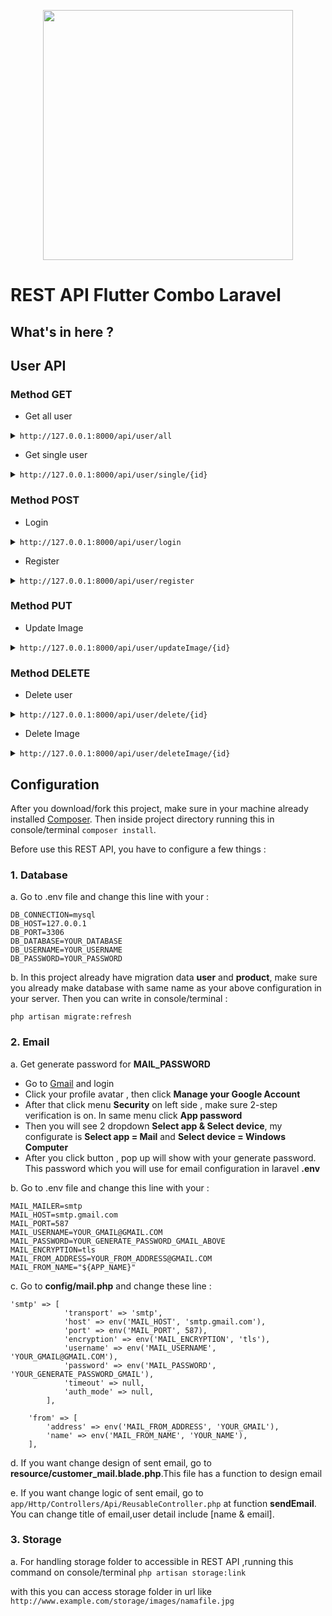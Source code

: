 <p align="center"><a href="https://laravel.com" target="_blank"><img src="https://raw.githubusercontent.com/laravel/art/master/logo-lockup/5%20SVG/2%20CMYK/1%20Full%20Color/laravel-logolockup-cmyk-red.svg" width="400"></a></p>

# REST API Flutter Combo Laravel

## What's in here ?

## User API

### Method GET

* Get all user

<details><summary><code>http://127.0.0.1:8000/api/user/all</code> </summary>
<p>

```python
{
    "status": "ok",
    "message": "Berhasil mendapatkan user",
    "data": [
        {
            "id_user": 1,
            "name_user": "zeffry",
            "password_user": "$2y$10$wdaZVlt8f3DFrGn857mqwuKs7blkTDM/BH3492WhrlgduYrbxdpnG",
            "email_user": "zeffry.reynando@gmail.com",
            "image_user": "16042402935f9ec3a5e6e91.png",
            "status_user": 0,
            "created_at": "2020-11-01T14:15:13.000000Z",
            "updated_at": "2020-11-01T14:18:13.000000Z"
        },
        {
            "id_user": 2,
            "name_user": "Syarif",
            "password_user": "$2y$10$AXw1wHETAbEjKQEuoW4cwuw2sfRB10c.WJyspic31hQja/uhP5qt2",
            "email_user": "syarifhidayatullah.net@gmail.com",
            "image_user": null,
            "status_user": 0,
            "created_at": "2020-11-01T14:21:16.000000Z",
            "updated_at": "2020-11-01T14:21:16.000000Z"
        },
        {
            "id_user": 3,
            "name_user": "Helmi Yahya",
            "password_user": "$2y$10$/AEGu4JZrWOsZNa7mdSWLOKmNCHfTTSp2jezDZwDhHe/y9mDjV8r6",
            "email_user": "helmiyahya@gmail.com",
            "image_user": null,
            "status_user": 0,
            "created_at": "2020-11-01T14:21:31.000000Z",
            "updated_at": "2020-11-01T14:21:31.000000Z"
        },
        {
            "id_user": 4,
            "name_user": "Ricky Achmad Alvieri",
            "password_user": "$2y$10$6ytUQoHc3QVtndBTkaaIveGOWv3JJnGzf3ajer1Z9sjA7SasX6lYO",
            "email_user": "engkoh@gmail.com",
            "image_user": null,
            "status_user": 0,
            "created_at": "2020-11-01T14:21:52.000000Z",
            "updated_at": "2020-11-01T14:21:52.000000Z"
        }
    ]
}
```
</p>
</details>

* Get single user

<details><summary><code>http://127.0.0.1:8000/api/user/single/{id}</code> </summary>
<p>

```python
{
    "status": "ok",
    "message": "User ditemukan",
    "data": {
        "id_user": 1,
        "name_user": "zeffry",
        "password_user": "$2y$10$wdaZVlt8f3DFrGn857mqwuKs7blkTDM/BH3492WhrlgduYrbxdpnG",
        "email_user": "zeffry.reynando@gmail.com",
        "image_user": "16042402935f9ec3a5e6e91.png",
        "status_user": 0,
        "created_at": "2020-11-01T14:15:13.000000Z",
        "updated_at": "2020-11-01T14:18:13.000000Z"
    }
}
```
</p>
</details>

### Method POST

* Login

<details><summary><code>http://127.0.0.1:8000/api/user/login</code> </summary>
<p>

```python
{
    "status": "ok",
    "message": "Berhasil login",
    "data": {
        "id_user": 4,
        "name_user": "Ricky Achmad Alvieri",
        "password_user": "$2y$10$6ytUQoHc3QVtndBTkaaIveGOWv3JJnGzf3ajer1Z9sjA7SasX6lYO",
        "email_user": "engkoh@gmail.com",
        "image_user": null,
        "status_user": 0,
        "created_at": "2020-11-01T14:21:52.000000Z",
        "updated_at": "2020-11-01T14:21:52.000000Z"
    }
}
```
</p>
</details>

* Register

<details><summary><code>http://127.0.0.1:8000/api/user/register</code> </summary>
<p>

```python
{
    "status": "ok",
    "message": "Berhasil registrasi , terimakasih atas waktunya untuk mencoba aplikasi ini :D"
}
```
</p>
</details>


### Method PUT

* Update Image

<details><summary><code>http://127.0.0.1:8000/api/user/updateImage/{id}</code> </summary>
<p>

```python
{
    "status": "ok",
    "message": "Berhasil update gambar zeffry ",
    "data": {
        "id_user": 1,
        "name_user": "zeffry",
        "password_user": "$2y$10$wdaZVlt8f3DFrGn857mqwuKs7blkTDM/BH3492WhrlgduYrbxdpnG",
        "email_user": "zeffry.reynando@gmail.com",
        "image_user": "16042411435f9ec6f74bbed.png",
        "status_user": 0,
        "created_at": "2020-11-01T14:15:13.000000Z",
        "updated_at": "2020-11-01T14:32:23.000000Z"
    }
}
```
</p>
</details>

### Method DELETE

* Delete user

<details><summary><code>http://127.0.0.1:8000/api/user/delete/{id}</code> </summary>
<p>

```python
{
    "status": "ok",
    "message": "User berhasil dihapus"
}
```
</p>
</details>

* Delete Image

<details><summary><code>http://127.0.0.1:8000/api/user/deleteImage/{id}</code> </summary>
<p>

```python
{
    "status": "ok",
    "message": "Berhasil menghapus gambar user"
}
```
</p>
</details>

## Configuration 

After you download/fork this project, make sure in your machine already installed <a href="https://getcomposer.org/">Composer</a>. Then inside project directory running this in console/terminal `composer install`.

Before use this REST API, you have to configure a few things :
  
  
  ### 1. Database
  
a. Go to .env file and change this line with your :

```
DB_CONNECTION=mysql
DB_HOST=127.0.0.1
DB_PORT=3306
DB_DATABASE=YOUR_DATABASE
DB_USERNAME=YOUR_USERNAME
DB_PASSWORD=YOUR_PASSWORD
```

b. In this project already have migration data **user** and **product**, make sure you already make database with same name as your above configuration in your server. Then you can write in console/terminal :

`php artisan migrate:refresh` 

  
  ### 2. Email

a. Get generate password for **MAIL_PASSWORD**

* Go to <a href="https://www.gmail.com/">Gmail</a> and login
* Click your profile avatar , then click **Manage your Google Account**
* After that click menu **Security** on left side , make sure 2-step verification is on. In same menu click **App password**
* Then you will see 2 dropdown **Select app & Select device**, my configurate is **Select app = Mail** and **Select device = Windows Computer**
* After you click button , pop up will show with your generate password. This password which you will use for email configuration in laravel **.env**

b. Go to .env file and change this line with your :

```
MAIL_MAILER=smtp
MAIL_HOST=smtp.gmail.com
MAIL_PORT=587
MAIL_USERNAME=YOUR_GMAIL@GMAIL.COM
MAIL_PASSWORD=YOUR_GENERATE_PASSWORD_GMAIL_ABOVE
MAIL_ENCRYPTION=tls
MAIL_FROM_ADDRESS=YOUR_FROM_ADDRESS@GMAIL.COM
MAIL_FROM_NAME="${APP_NAME}"
```
c. Go to **config/mail.php** and change these line : 

```
'smtp' => [
            'transport' => 'smtp',
            'host' => env('MAIL_HOST', 'smtp.gmail.com'),
            'port' => env('MAIL_PORT', 587),
            'encryption' => env('MAIL_ENCRYPTION', 'tls'),
            'username' => env('MAIL_USERNAME', 'YOUR_GMAIL@GMAIL.COM'),
            'password' => env('MAIL_PASSWORD', 'YOUR_GENERATE_PASSWORD_GMAIL'),
            'timeout' => null,
            'auth_mode' => null,
        ],

```

```
    'from' => [
        'address' => env('MAIL_FROM_ADDRESS', 'YOUR_GMAIL'),
        'name' => env('MAIL_FROM_NAME', 'YOUR_NAME'),
    ],

```
d. If you want change design of sent email, go to **resource/customer_mail.blade.php**.This file has a function to design email

e. If you want change logic of sent email, go to `app/Http/Controllers/Api/ReusableController.php` at function **sendEmail**. You can change title of email,user detail include [name & email].

  ### 3. Storage

a. For handling storage folder to accessible in REST API ,running this command on console/terminal 
`php artisan storage:link `

with this you can access storage folder in url like `http://www.example.com/storage/images/namafile.jpg`
